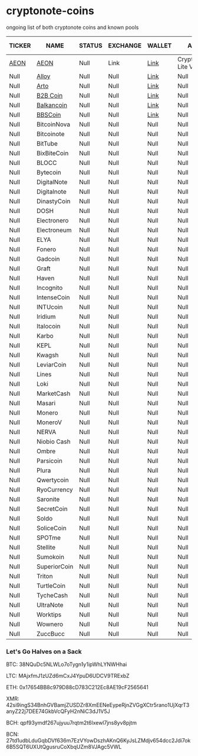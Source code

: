 # cryptonote-coins
ongoing list of both cryptonote coins and known pools

|  **TICKER** | **NAME** | **STATUS** | **EXCHANGE** | **WALLET** | **ALGO** | **POOL A** | **POOL B** | **SCRIPT** |
|  ------ | ------ | ------ | ------ | ------ | ------ | ------ | ------ | ------ |
|  [AEON](https://coinmarketcap.com/currencies/aeon/) | [AEON](https://www.aeon.cash/) | Null | Link | [Link](https://www.aeon.cash/#downloads) | Cryptonight-Lite V7 | Null | Null | [GitHub](https://github.com/aeugenegray/xmr-stak-aeon.git) |
|  Null | [Alloy](https://alloyproject.org/) | Null | Null | [Link](https://alloyproject.org/#wallet) | Null | Null | Null | Null |
|  Null | [Arto](https://www.arto.cash/) | Null | Null | [Link](https://www.arto.cash/#download) | Null | Null | Null | Null |
|  Null | [B2B Coin](https://b2bcoin.xyz/) | Null | Null | [Link](https://b2bcoin.xyz/#download) | Null | Null | Null | Null |
|  Null | [Balkancoin](https://www.balkancoin.org/) | Null | Null | [Link](https://www.balkancoin.org/downloads/) | Null | Null | Null | Null |
|  Null | [BBSCoin](https://bbscoin.xyz/) | Null | Null | [Link](https://bbscoin.xyz/download/#downloads) | Null | Null | Null | Null |
|  Null | BitcoinNova | Null | Null | Null | Null | Null | Null | Null |
|  Null | Bitcoinote | Null | Null | Null | Null | Null | Null | Null |
|  Null | BitTube | Null | Null | Null | Null | Null | Null | Null |
|  Null | BixBiteCoin | Null | Null | Null | Null | Null | Null | Null |
|  Null | BLOCC | Null | Null | Null | Null | Null | Null | Null |
|  Null | Bytecoin | Null | Null | Null | Null | Null | Null | Null |
|  Null | DigitalNote | Null | Null | Null | Null | Null | Null | Null |
|  Null | Digitalnote | Null | Null | Null | Null | Null | Null | Null |
|  Null | DinastyCoin | Null | Null | Null | Null | Null | Null | Null |
|  Null | DOSH | Null | Null | Null | Null | Null | Null | Null |
|  Null | Electronero | Null | Null | Null | Null | Null | Null | Null |
|  Null | Electroneum | Null | Null | Null | Null | Null | Null | Null |
|  Null | ELYA | Null | Null | Null | Null | Null | Null | Null |
|  Null | Fonero | Null | Null | Null | Null | Null | Null | Null |
|  Null | Gadcoin | Null | Null | Null | Null | Null | Null | Null |
|  Null | Graft | Null | Null | Null | Null | Null | Null | Null |
|  Null | Haven | Null | Null | Null | Null | Null | Null | Null |
|  Null | Incognito | Null | Null | Null | Null | Null | Null | Null |
|  Null | IntenseCoin | Null | Null | Null | Null | Null | Null | Null |
|  Null | INTUcoin | Null | Null | Null | Null | Null | Null | Null |
|  Null | Iridium | Null | Null | Null | Null | Null | Null | Null |
|  Null | Italocoin | Null | Null | Null | Null | Null | Null | Null |
|  Null | Karbo | Null | Null | Null | Null | Null | Null | Null |
|  Null | KEPL | Null | Null | Null | Null | Null | Null | Null |
|  Null | Kwagsh | Null | Null | Null | Null | Null | Null | Null |
|  Null | LeviarCoin | Null | Null | Null | Null | Null | Null | Null |
|  Null | Lines | Null | Null | Null | Null | Null | Null | Null |
|  Null | Loki | Null | Null | Null | Null | Null | Null | Null |
|  Null | MarketCash | Null | Null | Null | Null | Null | Null | Null |
|  Null | Masari | Null | Null | Null | Null | Null | Null | Null |
|  Null | Monero | Null | Null | Null | Null | Null | Null | Null |
|  Null | MoneroV | Null | Null | Null | Null | Null | Null | Null |
|  Null | NERVA | Null | Null | Null | Null | Null | Null | Null |
|  Null | Niobio Cash | Null | Null | Null | Null | Null | Null | Null |
|  Null | Ombre | Null | Null | Null | Null | Null | Null | Null |
|  Null | Parsicoin | Null | Null | Null | Null | Null | Null | Null |
|  Null | Plura | Null | Null | Null | Null | Null | Null | Null |
|  Null | Qwertycoin | Null | Null | Null | Null | Null | Null | Null |
|  Null | RyoCurrency | Null | Null | Null | Null | Null | Null | Null |
|  Null | Saronite | Null | Null | Null | Null | Null | Null | Null |
|  Null | SecretCoin | Null | Null | Null | Null | Null | Null | Null |
|  Null | Soldo | Null | Null | Null | Null | Null | Null | Null |
|  Null | SoliceCoin | Null | Null | Null | Null | Null | Null | Null |
|  Null | SPOTme | Null | Null | Null | Null | Null | Null | Null |
|  Null | Stellite | Null | Null | Null | Null | Null | Null | Null |
|  Null | Sumokoin | Null | Null | Null | Null | Null | Null | Null |
|  Null | SuperiorCoin | Null | Null | Null | Null | Null | Null | Null |
|  Null | Triton | Null | Null | Null | Null | Null | Null | Null |
|  Null | TurtleCoin | Null | Null | Null | Null | Null | Null | Null |
|  Null | TycheCash | Null | Null | Null | Null | Null | Null | Null |
|  Null | UltraNote | Null | Null | Null | Null | Null | Null | Null |
|  Null | Worktips | Null | Null | Null | Null | Null | Null | Null |
|  Null | Wownero | Null | Null | Null | Null | Null | Null | Null |
|  Null | ZuccBucc | Null | Null | Null | Null | Null | Null | Null |

### Let's Go Halves on a Sack

BTC: 38NQuDc5NLWLo7oTygn1y1ipWhLYNWHhai

LTC: MAjxfmJ1zUZd6mCxJ4YpuD6UDCV9TRExbZ

ETH: 0x17654BB8c979D88cD783C212Ec8AE19cF2565641

XMR: 42si9ingS34BnhGVBamjZUSDZr8XmEENeEypeRjnZVGgXCtr5rano1UjXqrT3anyZ22j7DEE74GkbVcQFyH2nNiC3dJ1V5J

BCH: qpf93ymdf267ujyuu7rqtm2t6lxewl7jns8yv8pjtm

BCN: 27td1udbLduGqbDVf636m7EzVYowDszhAKnQ6KyJsLZMdjv654dcc2Jdi7ok6B5SQT6UXUtQgusruCoXbqUZm8VJAgc5VWL
